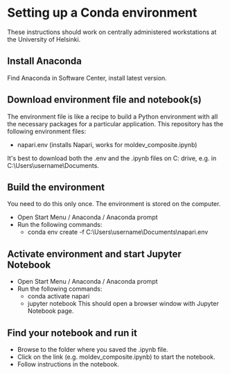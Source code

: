 # Setting up a Conda environment
These instructions should work on centrally administered workstations at the University of Helsinki.

## Install Anaconda
Find Anaconda in Software Center, install latest version.

## Download environment file and notebook(s)
The environment file is like a recipe to build a Python environment with all the necessary packages for a particular application. This repository has the following environment files:
- napari.env (installs Napari, works for moldev_composite.ipynb)

It's best to download both the .env and the .ipynb files on C: drive, e.g. in C:\Users\username\Documents.

## Build the environment
You need to do this only once. The environment is stored on the computer.
- Open Start Menu / Anaconda / Anaconda prompt
- Run the following commands:
    - conda env create -f C:\Users\username\Documents\napari.env

## Activate environment and start Jupyter Notebook
- Open Start Menu / Anaconda / Anaconda prompt
- Run the following commands:
    - conda activate napari
	- jupyter notebook
This should open a browser window with Jupyter Notebook page.

## Find your notebook and run it
- Browse to the folder where you saved the .ipynb file.
- Click on the link (e.g. moldev_composite.ipynb) to start the notebook.
- Follow instructions in the notebook.

